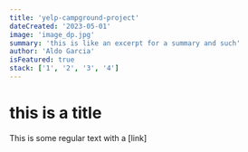 ```yaml
---
title: 'yelp-campground-project'
dateCreated: '2023-05-01'
image: 'image_dp.jpg'
summary: 'this is like an excerpt for a summary and such'
author: 'Aldo Garcia'
isFeatured: true
stack: ['1', '2', '3', '4']
---
```


# this is a title

This is some regular text with a [link]
